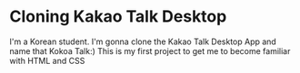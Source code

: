 # Cloning Kakao Talk Desktop

I'm a Korean student. I'm gonna clone the Kakao Talk Desktop App and name that Kokoa Talk:)
This is my first project to get me to become familiar with HTML and CSS

